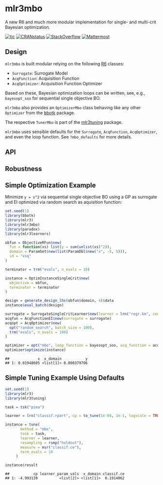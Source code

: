 
# mlr3mbo

A new R6 and much more modular implementation for single- and multi-crit
Bayesian optimization.

<!-- badges: start -->

[![tic](https://github.com/mlr-org/mlr3mbo/workflows/tic/badge.svg?branch=main)](https://github.com/mlr-org/mlr3mbo/actions)
[![CRANstatus](https://www.r-pkg.org/badges/version/mlr3mbo)](https://cran.r-project.org/package=mlr3mbo)
[![StackOverflow](https://img.shields.io/badge/stackoverflow-mlr3-orange.svg)](https://stackoverflow.com/questions/tagged/mlr3)
[![Mattermost](https://img.shields.io/badge/chat-mattermost-orange.svg)](https://lmmisld-lmu-stats-slds.srv.mwn.de/mlr_invite/)
<!-- badges: end -->

## Design

`mlr3mbo` is built modular relying on the following
[R6](https://cran.r-project.org/package=R6) classes:

-   `Surrogate`: Surrogate Model
-   `AcqFunction`: Acquisition Function
-   `AcqOptimizer`: Acquisition Function Optimizer

Based on these, Bayesian optimization loops can be written, see, e.g.,
`bayesopt_soo` for sequential single objective BO.

`mlr3mbo` also provides an `OptimizerMbo` class behaving like any other
`Optimizer` from the [bbotk](https://cran.r-project.org/package=bbotk)
package.

The respective `TunerMbo` is part of the
[mlr3tuning](https://cran.r-project.org/package=mlr3tuning) package.

`mlr3mbo` uses sensible defaults for the `Surrogate`, `AcqFunction`,
`AcqOptimizer`, and even the loop function. See `?mbo_defaults` for more
details.

## API

## Robustness

## Simple Optimization Example

Minimize `y = x^2` via sequential single objective BO using a GP as
surrogate and EI optimized via random search as aquisition function:

``` r
set.seed(1)
library(bbotk)
library(mlr3)
library(mlr3mbo)
library(paradox)
library(mlr3learners)

obfun = ObjectiveRFun$new(
  fun = function(xs) list(y = sum(unlist(xs)^2)),
  domain = ParamSet$new(list(ParamDbl$new("x", -5, 5))),
  id = "xsq"
)

terminator = trm("evals", n_evals = 10)

instance = OptimInstanceSingleCrit$new(
  objective = obfun,
  terminator = terminator
)

design = generate_design_lhs(obfun$domain, 4)$data
instance$eval_batch(design)

surrogate = SurrogateSingleCritLearner$new(learner = lrn("regr.km", control = list(trace = FALSE)))
acqfun = AcqFunctionEI$new(surrogate = surrogate)
acqopt = AcqOptimizer$new(
  opt("random_search", batch_size = 100),
  trm("evals", n_evals = 100)
)

optimizer = opt("mbo", loop_function = bayesopt_soo, acq_function = acqfun, acq_optimizer = acqopt)
optimizer$optimize(instance)
```

    ##             x  x_domain           y
    ## 1: 0.01948605 <list[1]> 0.000379706

## Simple Tuning Example Using Defaults

``` r
set.seed(1)
library(mlr3)
library(mlr3tuning)

task = tsk("pima")

learner = lrn("classif.rpart", cp = to_tune(1e-04, 1e-1, logscale = TRUE))

instance = tune(
       method = "mbo",
       task = task,
       learner = learner,
       resampling = rsmp("holdout"),
       measure = msr("classif.ce"),
       term_evals = 10
     )

instance$result
```

    ##           cp learner_param_vals  x_domain classif.ce
    ## 1: -4.993139          <list[2]> <list[1]>  0.1914062
